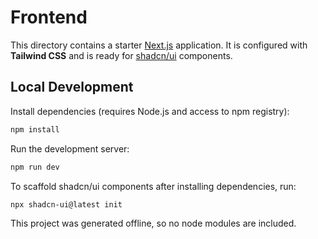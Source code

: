 # Frontend

This directory contains a starter [Next.js](https://nextjs.org/) application.
It is configured with **Tailwind CSS** and is ready for [shadcn/ui](https://ui.shadcn.com/) components.

## Local Development

Install dependencies (requires Node.js and access to npm registry):

```bash
npm install
```

Run the development server:

```bash
npm run dev
```

To scaffold shadcn/ui components after installing dependencies, run:

```bash
npx shadcn-ui@latest init
```

This project was generated offline, so no node modules are included.
